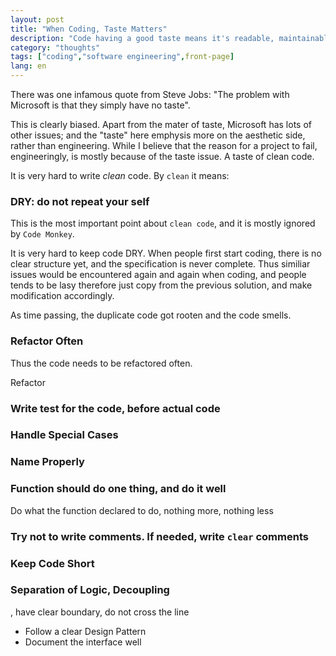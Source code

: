 ```yaml
---
layout: post
title: "When Coding, Taste Matters"
description: "Code having a good taste means it's readable, maintainable, and testable."
category: "thoughts"
tags: ["coding","software engineering",front-page]
lang: en
---
```


There was one infamous quote from Steve Jobs: "The problem with Microsoft is that they simply have
no taste".

This is clearly biased. Apart from the mater of taste, Microsoft has lots of other issues; and the
"taste" here emphysis more on the aesthetic side, rather than engineering. While I believe that the
reason for a project to fail, engineeringly, is mostly because of the taste issue. A taste of clean
code.

It is very hard to write *clean* code. By `clean` it means:

### DRY: do not repeat your self

  This is the most important point about `clean code`, and it is mostly ignored by `Code Monkey`.

  It is very hard to keep code DRY. When people first start coding, there is no clear structure yet,
  and the specification is never complete. Thus similiar issues would be encountered again and again
  when coding, and people tends to be lasy therefore just copy from the previous solution, and make
  modification accordingly.

  As time passing, the duplicate code got rooten and the code smells.



### Refactor Often
  
  Thus the code needs to be refactored often.

  Refactor

### Write test for the code, before actual code
### Handle Special Cases

### Name Properly
### Function should do one thing, and do it well
  Do what the function declared to do, nothing more, nothing less
### Try not to write comments. If needed, write `clear` comments
### Keep Code Short
### Separation of Logic, Decoupling
, have clear boundary, do not cross the line
  - Follow a clear Design Pattern
  - Document the interface well
